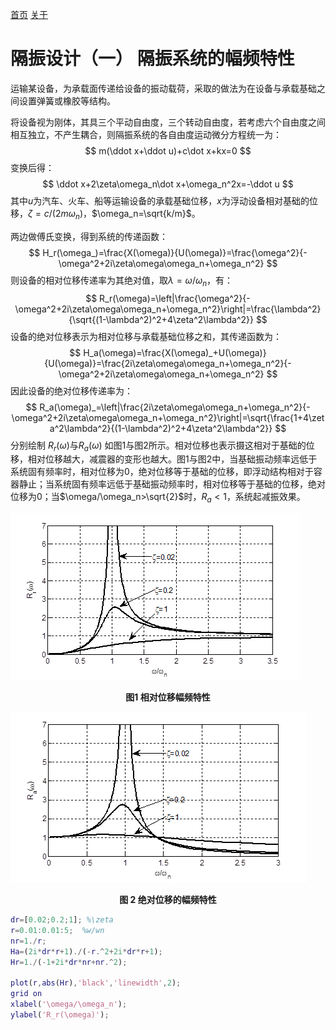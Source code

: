 [首页](https://wshwwl.github.io)  [关于](https://wshwwl.github.io/about.html) 

# 隔振设计（一）  隔振系统的幅频特性

运输某设备，为承载面传递给设备的振动载荷，采取的做法为在设备与承载基础之间设置弹簧或橡胶等结构。

将设备视为刚体，其具三个平动自由度，三个转动自由度，若考虑六个自由度之间相互独立，不产生耦合，则隔振系统的各自由度运动微分方程统一为：
$$
m(\ddot x+\ddot u)+c\dot x+kx=0
$$
变换后得：
$$
\ddot x+2\zeta\omega_n\dot x+\omega_n^2x=-\ddot u
$$
其中$u$为汽车、火车、船等运输设备的承载基础位移，$x$为浮动设备相对基础的位移，$\zeta=c/(2m\omega_n)$，$\omega_n=\sqrt{k/m}$。

两边做傅氏变换，得到系统的传递函数：
$$
H_r(\omega_)=\frac{X(\omega)}{U(\omega)}=\frac{\omega^2}{-\omega^2+2i\zeta\omega\omega_n+\omega_n^2}
$$
则设备的相对位移传递率为其绝对值，取$\lambda=\omega/\omega_n$，有：
$$
R_r(\omega)=\left|\frac{\omega^2}{-\omega^2+2i\zeta\omega\omega_n+\omega_n^2}\right|=\frac{\lambda^2}{\sqrt{(1-\lambda^2)^2+4\zeta^2\lambda^2}}
$$
设备的绝对位移表示为相对位移与承载基础位移之和，其传递函数为：
$$
H_a(\omega)=\frac{X(\omega)_+U(\omega)}{U(\omega)}=\frac{2i\zeta\omega\omega_n+\omega_n^2}{-\omega^2+2i\zeta\omega\omega_n+\omega_n^2}
$$
因此设备的绝对位移传递率为：
$$
R_a(\omega)_=\left|\frac{2i\zeta\omega\omega_n+\omega_n^2}{-\omega^2+2i\zeta\omega\omega_n+\omega_n^2}\right|=\sqrt{\frac{1+4\zeta^2\lambda^2}{(1-\lambda^2)^2+4\zeta^2\lambda^2}}
$$
分别绘制 $R_r(\omega)$与$R_a(\omega)$ 如图1与图2所示。相对位移也表示摄这相对于基础的位移，相对位移越大，减震器的变形也越大。图1与图2中，当基础振动频率远低于系统固有频率时，相对位移为0，绝对位移等于基础的位移，即浮动结构相对于容器静止；当系统固有频率远低于基础振动频率时，相对位移等于基础的位移，绝对位移为0；当$\omega/\omega_n>\sqrt{2}$时，$R_a<1$，系统起减振效果。

![image-20191231002052307](image-20191231002052307.png)

<center><b>图1 相对位移幅频特性</b> </center>

![image-20191231002255551](image-20191231002255551.png)

<center><b>图 2  绝对位移的幅频特性</b></center>

```matlab
dr=[0.02;0.2;1]; %\zeta
r=0.01:0.01:5;  %w/wn
nr=1./r;
Ha=(2i*dr*r+1)./(-r.^2+2i*dr*r+1);
Hr=1./(-1+2i*dr*nr+nr.^2);

plot(r,abs(Hr),'black','linewidth',2);
grid on
xlabel('\omega/\omega_n');
ylabel('R_r(\omega)');
```

